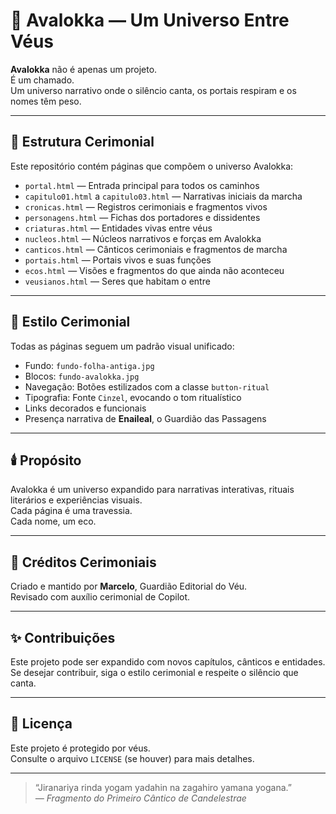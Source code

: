 # 🌌 Avalokka — Um Universo Entre Véus

**Avalokka** não é apenas um projeto.  
É um chamado.  
Um universo narrativo onde o silêncio canta, os portais respiram e os nomes têm peso.

---

## 🧭 Estrutura Cerimonial

Este repositório contém páginas que compõem o universo Avalokka:

- `portal.html` — Entrada principal para todos os caminhos
- `capitulo01.html` a `capitulo03.html` — Narrativas iniciais da marcha
- `cronicas.html` — Registros cerimoniais e fragmentos vivos
- `personagens.html` — Fichas dos portadores e dissidentes
- `criaturas.html` — Entidades vivas entre véus
- `nucleos.html` — Núcleos narrativos e forças em Avalokka
- `canticos.html` — Cânticos cerimoniais e fragmentos de marcha
- `portais.html` — Portais vivos e suas funções
- `ecos.html` — Visões e fragmentos do que ainda não aconteceu
- `veusianos.html` — Seres que habitam o entre

---

## 🎨 Estilo Cerimonial

Todas as páginas seguem um padrão visual unificado:

- Fundo: `fundo-folha-antiga.jpg`
- Blocos: `fundo-avalokka.jpg`
- Navegação: Botões estilizados com a classe `button-ritual`
- Tipografia: Fonte `Cinzel`, evocando o tom ritualístico
- Links decorados e funcionais
- Presença narrativa de **Enaileal**, o Guardião das Passagens

---

## 🕯️ Propósito

Avalokka é um universo expandido para narrativas interativas, rituais literários e experiências visuais.  
Cada página é uma travessia.  
Cada nome, um eco.

---

## 📜 Créditos Cerimoniais

Criado e mantido por **Marcelo**, Guardião Editorial do Véu.  
Revisado com auxílio cerimonial de Copilot.

---

## ✨ Contribuições

Este projeto pode ser expandido com novos capítulos, cânticos e entidades.  
Se desejar contribuir, siga o estilo cerimonial e respeite o silêncio que canta.

---

## 📂 Licença

Este projeto é protegido por véus.  
Consulte o arquivo `LICENSE` (se houver) para mais detalhes.

---

> “Jiranariya rinda yogam yadahin na zagahiro yamana yogana.”  
> _— Fragmento do Primeiro Cântico de Candelestrae_
